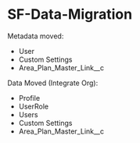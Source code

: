 # SF-Data-Migration

Metadata moved: 
- User
- Custom Settings
- Area_Plan_Master_Link__c

Data Moved (Integrate Org):
- Profile
- UserRole
- Users
- Custom Settings
- Area_Plan_Master_Link__c
